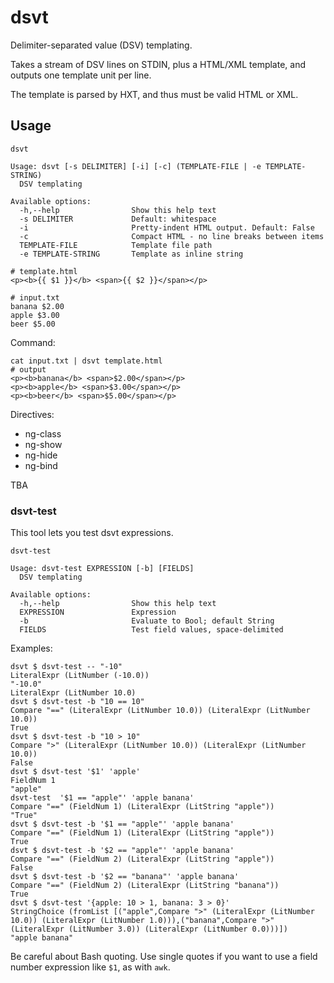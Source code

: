 # dsvt

Delimiter-separated value (DSV) templating. 

Takes a stream of DSV lines on STDIN, plus a HTML/XML template, and outputs one
template unit per line.

The template is parsed by HXT, and thus must be valid HTML or XML.

## Usage

```
dsvt

Usage: dsvt [-s DELIMITER] [-i] [-c] (TEMPLATE-FILE | -e TEMPLATE-STRING)
  DSV templating

Available options:
  -h,--help                Show this help text
  -s DELIMITER             Default: whitespace
  -i                       Pretty-indent HTML output. Default: False
  -c                       Compact HTML - no line breaks between items
  TEMPLATE-FILE            Template file path
  -e TEMPLATE-STRING       Template as inline string
```

```
# template.html
<p><b>{{ $1 }}</b> <span>{{ $2 }}</span></p>
```

```
# input.txt
banana $2.00
apple $3.00
beer $5.00
```

Command:

    cat input.txt | dsvt template.html
    # output
    <p><b>banana</b> <span>$2.00</span></p>
    <p><b>apple</b> <span>$3.00</span></p>
    <p><b>beer</b> <span>$5.00</span></p>

Directives:

* ng-class
* ng-show
* ng-hide
* ng-bind

TBA

### dsvt-test

This tool lets you test dsvt expressions.

```
dsvt-test

Usage: dsvt-test EXPRESSION [-b] [FIELDS]
  DSV templating

Available options:
  -h,--help                Show this help text
  EXPRESSION               Expression
  -b                       Evaluate to Bool; default String
  FIELDS                   Test field values, space-delimited
```

Examples:

```
dsvt $ dsvt-test -- "-10"
LiteralExpr (LitNumber (-10.0))
"-10.0"
LiteralExpr (LitNumber 10.0)
dsvt $ dsvt-test -b "10 == 10"
Compare "==" (LiteralExpr (LitNumber 10.0)) (LiteralExpr (LitNumber 10.0))
True
dsvt $ dsvt-test -b "10 > 10"
Compare ">" (LiteralExpr (LitNumber 10.0)) (LiteralExpr (LitNumber 10.0))
False
dsvt $ dsvt-test '$1' 'apple'
FieldNum 1
"apple"
dsvt-test  '$1 == "apple"' 'apple banana'
Compare "==" (FieldNum 1) (LiteralExpr (LitString "apple"))
"True"
dsvt $ dsvt-test -b '$1 == "apple"' 'apple banana'
Compare "==" (FieldNum 1) (LiteralExpr (LitString "apple"))
True
dsvt $ dsvt-test -b '$2 == "apple"' 'apple banana'
Compare "==" (FieldNum 2) (LiteralExpr (LitString "apple"))
False
dsvt $ dsvt-test -b '$2 == "banana"' 'apple banana'
Compare "==" (FieldNum 2) (LiteralExpr (LitString "banana"))
True
dsvt $ dsvt-test '{apple: 10 > 1, banana: 3 > 0}'
StringChoice (fromList [("apple",Compare ">" (LiteralExpr (LitNumber 10.0)) (LiteralExpr (LitNumber 1.0))),("banana",Compare ">" (LiteralExpr (LitNumber 3.0)) (LiteralExpr (LitNumber 0.0)))])
"apple banana"
```

Be careful about Bash quoting. Use single quotes if you want to use a
field number expression like `$1`, as with `awk`.
